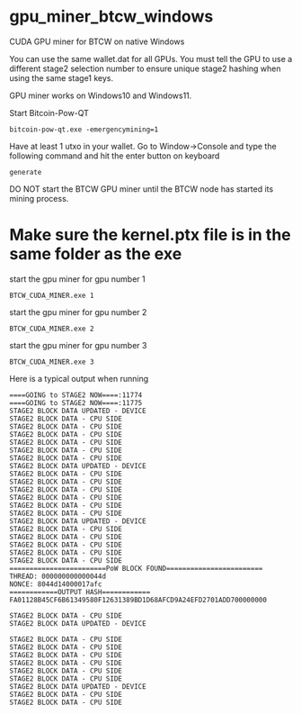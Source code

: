 # gpu_miner_btcw_windows
CUDA GPU miner for BTCW on native Windows

You can use the same wallet.dat for all GPUs. You must tell the GPU to use a different stage2 selection number to ensure unique stage2 hashing when using the same stage1 keys.

GPU miner works on Windows10 and Windows11.


Start Bitcoin-Pow-QT
```
bitcoin-pow-qt.exe -emergencymining=1
```

Have at least 1 utxo in your wallet. 
Go to Window->Console  and  type the following command and hit the enter button on keyboard
```
generate
```


DO NOT start the BTCW GPU miner until the BTCW node has started its mining process.

# Make sure the kernel.ptx file is in the same folder as the exe
start the gpu miner for gpu number 1
```
BTCW_CUDA_MINER.exe 1
```

start the gpu miner for gpu number 2
```
BTCW_CUDA_MINER.exe 2
```

start the gpu miner for gpu number 3
```
BTCW_CUDA_MINER.exe 3
```

Here is a typical output when running
```
====GOING to STAGE2 NOW====:11774
====GOING to STAGE2 NOW====:11775
STAGE2 BLOCK DATA UPDATED - DEVICE
STAGE2 BLOCK DATA - CPU SIDE
STAGE2 BLOCK DATA - CPU SIDE
STAGE2 BLOCK DATA - CPU SIDE
STAGE2 BLOCK DATA - CPU SIDE
STAGE2 BLOCK DATA - CPU SIDE
STAGE2 BLOCK DATA - CPU SIDE
STAGE2 BLOCK DATA UPDATED - DEVICE
STAGE2 BLOCK DATA - CPU SIDE
STAGE2 BLOCK DATA - CPU SIDE
STAGE2 BLOCK DATA - CPU SIDE
STAGE2 BLOCK DATA - CPU SIDE
STAGE2 BLOCK DATA - CPU SIDE
STAGE2 BLOCK DATA - CPU SIDE
STAGE2 BLOCK DATA UPDATED - DEVICE
STAGE2 BLOCK DATA - CPU SIDE
STAGE2 BLOCK DATA - CPU SIDE
STAGE2 BLOCK DATA - CPU SIDE
STAGE2 BLOCK DATA - CPU SIDE
STAGE2 BLOCK DATA - CPU SIDE
========================PoW BLOCK FOUND========================
THREAD: 000000000000044d
NONCE: 8044d14000017afc
============OUTPUT HASH============
FA01128B45CF6B61349580F12631389BD1D68AFCD9A24EFD2701ADD700000000

STAGE2 BLOCK DATA - CPU SIDE
STAGE2 BLOCK DATA UPDATED - DEVICE

STAGE2 BLOCK DATA - CPU SIDE
STAGE2 BLOCK DATA - CPU SIDE
STAGE2 BLOCK DATA - CPU SIDE
STAGE2 BLOCK DATA - CPU SIDE
STAGE2 BLOCK DATA - CPU SIDE
STAGE2 BLOCK DATA - CPU SIDE
STAGE2 BLOCK DATA UPDATED - DEVICE
STAGE2 BLOCK DATA - CPU SIDE
STAGE2 BLOCK DATA - CPU SIDE


```